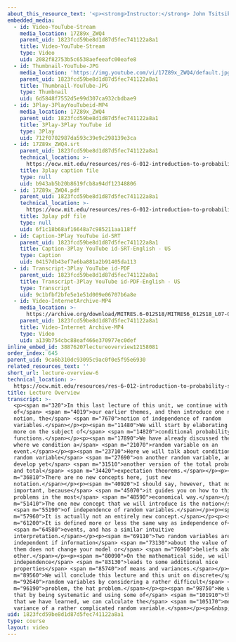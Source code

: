 ```yaml
---
about_this_resource_text: '<p><strong>Instructor:</strong> John Tsitsiklis</p>'
embedded_media:
  - id: Video-YouTube-Stream
    media_location: 17Z89x_ZWQ4
    parent_uid: 1823fcd59be8d1d87d5fec741122a8a1
    title: Video-YouTube-Stream
    type: Video
    uid: 2082f82753b5c6538aefeeafc00eafe8
  - id: Thumbnail-YouTube-JPG
    media_location: 'https://img.youtube.com/vi/17Z89x_ZWQ4/default.jpg'
    parent_uid: 1823fcd59be8d1d87d5fec741122a8a1
    title: Thumbnail-YouTube-JPG
    type: Thumbnail
    uid: 6d5848f7552d5e99d307ca932cbdbae9
  - id: 3Play-3PlayYouTubeid-MP4
    media_location: 17Z89x_ZWQ4
    parent_uid: 1823fcd59be8d1d87d5fec741122a8a1
    title: 3Play-3Play YouTube id
    type: 3Play
    uid: 712f0702987da593c39e9c298139e3ca
  - id: 17Z89x_ZWQ4.srt
    parent_uid: 1823fcd59be8d1d87d5fec741122a8a1
    technical_location: >-
      https://ocw.mit.edu/resources/res-6-012-introduction-to-probability-spring-2018/part-i-the-fundamentals/lecture-overview-6/17Z89x_ZWQ4.srt
    title: 3play caption file
    type: null
    uid: b943ab5b20b8619fcb8a94df12348806
  - id: 17Z89x_ZWQ4.pdf
    parent_uid: 1823fcd59be8d1d87d5fec741122a8a1
    technical_location: >-
      https://ocw.mit.edu/resources/res-6-012-introduction-to-probability-spring-2018/part-i-the-fundamentals/lecture-overview-6/17Z89x_ZWQ4.pdf
    title: 3play pdf file
    type: null
    uid: 6f1c18b68af16648a7c985211aa118ff
  - id: Caption-3Play YouTube id-SRT
    parent_uid: 1823fcd59be8d1d87d5fec741122a8a1
    title: Caption-3Play YouTube id-SRT-English - US
    type: Caption
    uid: 04157db43ef7e6ba881a2b91405da113
  - id: Transcript-3Play YouTube id-PDF
    parent_uid: 1823fcd59be8d1d87d5fec741122a8a1
    title: Transcript-3Play YouTube id-PDF-English - US
    type: Transcript
    uid: 9c1bfbf2bfe5e1e51d009e06707b6a8e
  - id: Video-InternetArchive-MP4
    media_location: >-
      https://archive.org/download/MITRES.6-012S18/MITRES6_012S18_L07-01_300k.mp4
    parent_uid: 1823fcd59be8d1d87d5fec741122a8a1
    title: Video-Internet Archive-MP4
    type: Video
    uid: a139b754cbc88eaf466e370977ec0def
inline_embed_id: 38876207lectureoverview12158081
order_index: 645
parent_uid: 9ca6b310dc93095c9ac0f0e5f95e6930
related_resources_text: ''
short_url: lecture-overview-6
technical_location: >-
  https://ocw.mit.edu/resources/res-6-012-introduction-to-probability-spring-2018/part-i-the-fundamentals/lecture-overview-6
title: Lecture Overview
transcript: >-
  <p><span m="320">In this last lecture of this unit, we continue with some
  of</span> <span m="4019">our earlier themes, and then introduce one new
  notion, the</span> <span m="7670">notion of independence of random
  variables.</span></p><p><span m="11480">We will start by elaborating a bit
  more on the subject of</span> <span m="14820">conditional probability mass
  functions.</span></p><p><span m="17890">We have already discussed the case
  where we condition a</span> <span m="21070">random variable on an
  event.</span></p><p><span m="23710">Here we will talk about conditioning a
  random variable</span> <span m="27690">on another random variable, and we will
  develop yet</span> <span m="31510">another version of the total probability
  and total</span> <span m="34420">expectation theorems.</span></p><p><span
  m="36810">There are no new concepts here, just new
  notation.</span></p><p><span m="40920">I should say, however, that notation is
  important, because</span> <span m="45070">it guides you on how to think about
  problems in the most</span> <span m="48590">economical way.</span></p><p><span
  m="51410">The one new concept that we will introduce is the notion</span>
  <span m="55190">of independence of random variables.</span></p><p><span
  m="57960">It is actually not an entirely new concept.</span></p><p><span
  m="61200">It is defined more or less the same way as independence of</span>
  <span m="64580">events, and has a similar intuitive
  interpretation.</span></p><p><span m="69110">Two random variables are
  independent if information</span> <span m="73130">about the value of one of
  them does not change your model or</span> <span m="76960">beliefs about the
  other.</span></p><p><span m="80090">On the mathematical side, we will see that
  independence</span> <span m="83130">leads to some additional nice
  properties</span> <span m="85740">of means and variances.</span></p><p><span
  m="89560">We will conclude this lecture and this unit on discrete</span> <span
  m="92640">random variables by considering a rather difficult</span> <span
  m="96190">problem, the hat problem.</span></p><p><span m="98750">We will see
  that by being systematic and using some of</span> <span m="101910">the tricks
  that we have learned, we can calculate the</span> <span m="105170">mean and
  variance of a rather complicated random variable.</span></p><p>&nbsp;</p>
uid: 1823fcd59be8d1d87d5fec741122a8a1
type: course
layout: video
---
```

